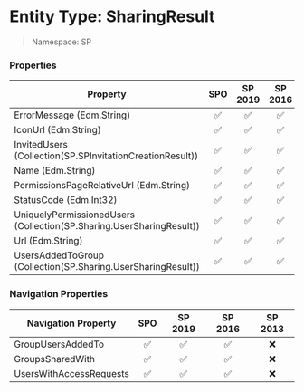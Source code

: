 # Entity Type: SharingResult

> Namespace: SP

### Properties

Property | SPO | SP 2019 | SP 2016 | SP 2013
----------|:---:|:-------:|:-------:|:-------:
ErrorMessage (Edm.String) | ✅ | ✅ | ✅ | ❌
IconUrl (Edm.String) | ✅ | ✅ | ✅ | ❌
InvitedUsers (Collection(SP.SPInvitationCreationResult)) | ✅ | ✅ | ✅ | ❌
Name (Edm.String) | ✅ | ✅ | ✅ | ❌
PermissionsPageRelativeUrl (Edm.String) | ✅ | ✅ | ✅ | ❌
StatusCode (Edm.Int32) | ✅ | ✅ | ✅ | ❌
UniquelyPermissionedUsers (Collection(SP.Sharing.UserSharingResult)) | ✅ | ✅ | ✅ | ❌
Url (Edm.String) | ✅ | ✅ | ✅ | ❌
UsersAddedToGroup (Collection(SP.Sharing.UserSharingResult)) | ✅ | ✅ | ✅ | ❌

### Navigation Properties

Navigation Property | SPO | SP 2019 | SP 2016 | SP 2013
----------|:---:|:-------:|:-------:|:-------:
GroupUsersAddedTo | ✅ | ✅ | ✅ | ❌
GroupsSharedWith | ✅ | ✅ | ✅ | ❌
UsersWithAccessRequests | ✅ | ✅ | ✅ | ❌